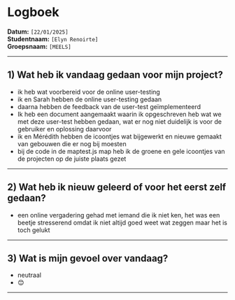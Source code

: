 # Logboek

**Datum:** `[22/01/2025]`  
**Studentnaam:** `[Elyn Renoirte]`  
**Groepsnaam:** `[MEELS]`

---

## 1) Wat heb ik vandaag gedaan voor mijn project?

- ik heb wat voorbereid voor de online user-testing
- ik en Sarah hebben de online user-testing gedaan
- daarna hebben de feedback van de user-test geïmplementeerd
- Ik heb een document aangemaakt waarin ik opgeschreven heb wat we met deze user-test hebben gedaan, wat er nog niet duidelijk is voor de gebruiker en oplossing daarvoor
- ik en Mérédith hebben de icoontjes wat bijgewerkt en nieuwe gemaakt van gebouwen die er nog bij moesten
- bij de code in de maptest.js map heb ik de groene en gele icoontjes van de projecten op de juiste plaats gezet



---

## 2) Wat heb ik nieuw geleerd of voor het eerst zelf gedaan?

- een online vergadering gehad met iemand die ik niet ken, het was een beetje stresserend omdat ik niet altijd goed weet wat zeggen maar het is toch gelukt

---

## 3) Wat is mijn gevoel over vandaag?
- neutraal
- 😊

---

